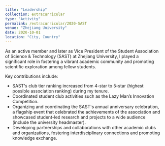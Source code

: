 ```yaml
---
title: "Leadership"
collection: extracurricular
type: "Activity"
permalink: /extracurricular/2020-SAST
venue: "Zhejiang University"
date: 2020-10-01
location: "City, Country"
---
```


As an active member and later as Vice President of the Student Association of Science & Technology (SAST) at Zhejiang University, I played a significant role in fostering a vibrant academic community and promoting scientific exploration among fellow students.

Key contributions include:
- SAST's club tier ranking increased from 4-star to 5-star (highest possible association ranking) during my tenure.
- Coordinated student club activities such as the Lazy Man’s Innovation Competition.
- Organizing and coordinating the SAST's annual anniversary celebration, a flagship event that celebrated the achievements of the association and showcased student-led research and projects to a wide audience (include the university headmaster).
- Developing partnerships and collaborations with other academic clubs and organizations, fostering interdisciplinary connections and promoting knowledge exchange.



